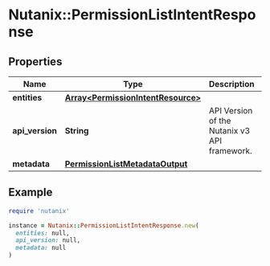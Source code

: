 # Nutanix::PermissionListIntentResponse

## Properties

| Name | Type | Description | Notes |
| ---- | ---- | ----------- | ----- |
| **entities** | [**Array&lt;PermissionIntentResource&gt;**](PermissionIntentResource.md) |  | [optional] |
| **api_version** | **String** | API Version of the Nutanix v3 API framework. | [default to &#39;3.1.0&#39;] |
| **metadata** | [**PermissionListMetadataOutput**](PermissionListMetadataOutput.md) |  |  |

## Example

```ruby
require 'nutanix'

instance = Nutanix::PermissionListIntentResponse.new(
  entities: null,
  api_version: null,
  metadata: null
)
```

